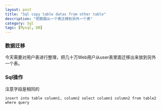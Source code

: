 ```yaml
---
layout: post
title: "Sql copy table datas from other table"
description: "把数据从一个表迁移到另外一个表"
category: Sql
tags: [Mysql, DB]
---
```


### 数据迁移

今天需要对用户表进行整理，把几十万Web用户从user表里面迁移出来放到另外一个表。

### Sql操作

注意字段是相同的

    insert into table column1, column2 select column1 column2 from table2 where query

